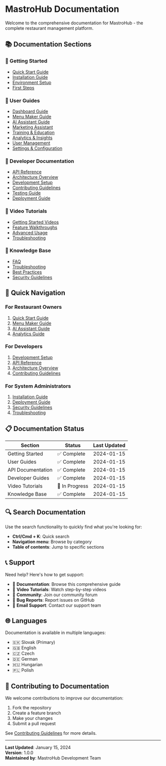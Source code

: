 # MastroHub Documentation

Welcome to the comprehensive documentation for MastroHub - the complete restaurant management platform.

## 📚 Documentation Sections

### 🚀 Getting Started
- [Quick Start Guide](getting-started/quick-start.md)
- [Installation Guide](getting-started/installation.md)
- [Environment Setup](getting-started/environment.md)
- [First Steps](getting-started/first-steps.md)

### 👥 User Guides
- [Dashboard Guide](user-guides/dashboard.md)
- [Menu Maker Guide](user-guides/menu-maker.md)
- [AI Assistant Guide](user-guides/ai-assistant.md)
- [Marketing Assistant](user-guides/marketing.md)
- [Training & Education](user-guides/training.md)
- [Analytics & Insights](user-guides/analytics.md)
- [User Management](user-guides/user-management.md)
- [Settings & Configuration](user-guides/settings.md)

### 🔧 Developer Documentation
- [API Reference](api/README.md)
- [Architecture Overview](developer/architecture.md)
- [Development Setup](developer/setup.md)
- [Contributing Guidelines](developer/contributing.md)
- [Testing Guide](developer/testing.md)
- [Deployment Guide](developer/deployment.md)

### 🎥 Video Tutorials
- [Getting Started Videos](tutorials/getting-started.md)
- [Feature Walkthroughs](tutorials/features.md)
- [Advanced Usage](tutorials/advanced.md)
- [Troubleshooting](tutorials/troubleshooting.md)

### 📖 Knowledge Base
- [FAQ](knowledge-base/faq.md)
- [Troubleshooting](knowledge-base/troubleshooting.md)
- [Best Practices](knowledge-base/best-practices.md)
- [Security Guidelines](knowledge-base/security.md)

## 🎯 Quick Navigation

### For Restaurant Owners
1. [Quick Start Guide](getting-started/quick-start.md)
2. [Menu Maker Guide](user-guides/menu-maker.md)
3. [AI Assistant Guide](user-guides/ai-assistant.md)
4. [Analytics Guide](user-guides/analytics.md)

### For Developers
1. [Development Setup](developer/setup.md)
2. [API Reference](api/README.md)
3. [Architecture Overview](developer/architecture.md)
4. [Contributing Guidelines](developer/contributing.md)

### For System Administrators
1. [Installation Guide](getting-started/installation.md)
2. [Deployment Guide](developer/deployment.md)
3. [Security Guidelines](knowledge-base/security.md)
4. [Troubleshooting](knowledge-base/troubleshooting.md)

## 📋 Documentation Status

| Section | Status | Last Updated |
|---------|--------|--------------|
| Getting Started | ✅ Complete | 2024-01-15 |
| User Guides | ✅ Complete | 2024-01-15 |
| API Documentation | ✅ Complete | 2024-01-15 |
| Developer Guides | ✅ Complete | 2024-01-15 |
| Video Tutorials | 🔄 In Progress | 2024-01-15 |
| Knowledge Base | ✅ Complete | 2024-01-15 |

## 🔍 Search Documentation

Use the search functionality to quickly find what you're looking for:

- **Ctrl/Cmd + K**: Quick search
- **Navigation menu**: Browse by category
- **Table of contents**: Jump to specific sections

## 📞 Support

Need help? Here's how to get support:

- 📖 **Documentation**: Browse this comprehensive guide
- 🎥 **Video Tutorials**: Watch step-by-step videos
- 💬 **Community**: Join our community forum
- 🐛 **Bug Reports**: Report issues on GitHub
- 📧 **Email Support**: Contact our support team

## 🌐 Languages

Documentation is available in multiple languages:

- 🇸🇰 Slovak (Primary)
- 🇬🇧 English
- 🇨🇿 Czech
- 🇩🇪 German
- 🇭🇺 Hungarian
- 🇵🇱 Polish

## 📝 Contributing to Documentation

We welcome contributions to improve our documentation:

1. Fork the repository
2. Create a feature branch
3. Make your changes
4. Submit a pull request

See [Contributing Guidelines](developer/contributing.md) for more details.

---

**Last Updated**: January 15, 2024  
**Version**: 1.0.0  
**Maintained by**: MastroHub Development Team
